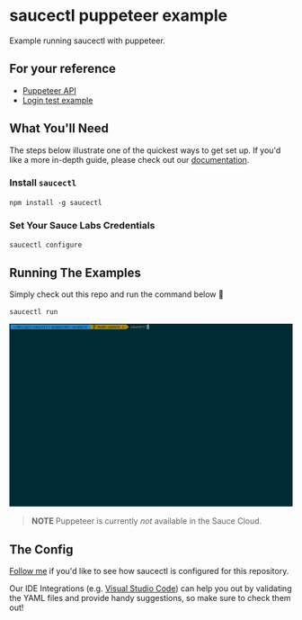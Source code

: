 # saucectl puppeteer example

Example running saucectl with puppeteer.

## For your reference

* [Puppeteer API](https://github.com/puppeteer/puppeteer/blob/v10.2.0/docs/api.md)
* [Login test example](./tests/more.complex.test.js)

## What You'll Need

The steps below illustrate one of the quickest ways to get set up. If you'd like a more in-depth guide, please check out
our [documentation](https://docs.saucelabs.com/testrunner-toolkit/installation).

### Install `saucectl`

```shell
npm install -g saucectl
```

### Set Your Sauce Labs Credentials

```shell
saucectl configure
```

## Running The Examples

Simply check out this repo and run the command below :rocket:

```shell
saucectl run
```

![run example](assets/run.gif)

> **NOTE** Puppeteer is currently *not* available in the Sauce Cloud.

## The Config

[Follow me](.sauce/config.yml) if you'd like to see how saucectl is configured for this repository. 

Our IDE Integrations (e.g. [Visual Studio Code](https://docs.saucelabs.com/testrunner-toolkit/ide-integrations/vscode)) can help you out by validating the YAML files and provide handy suggestions, so make sure to check them out!
